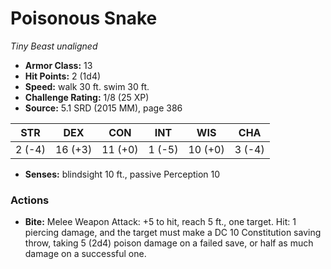 # Poisonous Snake

*Tiny* *Beast* *unaligned*

- **Armor Class:** 13
- **Hit Points:** 2 (1d4)
- **Speed:** walk 30 ft. swim 30 ft.
- **Challenge Rating:** 1/8 (25 XP)
- **Source:** 5.1 SRD (2015 MM), page 386

| STR | DEX | CON | INT | WIS | CHA |
| --- | --- | --- | --- | --- | --- |
| 2 (-4) | 16 (+3) | 11 (+0) | 1 (-5) | 10 (+0) | 3 (-4) |

- **Senses:** blindsight 10 ft., passive Perception 10

### Actions

- **Bite:** Melee Weapon Attack: +5 to hit, reach 5 ft., one target. Hit: 1 piercing damage, and the target must make a DC 10 Constitution saving throw, taking 5 (2d4) poison damage on a failed save, or half as much damage on a successful one.


